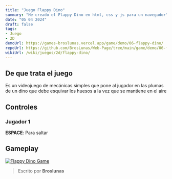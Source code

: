 ```yaml
---
title: "Juego Flappy Dino"
summary: "He creado el Flappy Dino en html, css y js para un navegador"
date: "05 04 2024"
draft: false
tags:
- Juego
- 2D
demoUrl: https://games-broslunas.vercel.app/game/demo/06-flappy-dino/
repoUrl: https://github.com/BrosLunas/Web-Page/tree/main/game/demo/06-flappy-dino/
wikiUrl: /wiki/juegos/2d/flappy-dino/
---
```


## De que trata el juego
Es un videojuego de mecánicas simples que pone al jugador en las plumas de un dino que debe esquivar los huesos a la vez que se mantiene en el aire

## Controles

### Jugador 1
**ESPACE**: Para saltar 

## Gameplay
[![Flappy Dino Game](/img/games/flappy-dino.png)](/video/gameplay/flappy-dino.mp4)

> Escrito por **Broslunas**